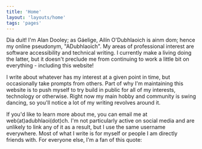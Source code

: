 ```yaml
---
title: 'Home'
layout: 'layouts/home'
tags: 'pages'
---
```


Dia duit! I'm Alan Dooley; as Gáelige, Ailín O'Dubhlaoich is ainm dom; hence my online pseudonym, "ADubhlaoich". My areas of professional interest are software accessibility and technical writing. I currently make a living doing the latter, but it doesn't preclude me from continuing to work a little bit on everything - including this website!

I write about whatever has my interest at a given point in time, but occasionally take prompts from others. Part of why I'm maintaining this website is to push myself to try build in public for all of my interests, technology or otherwise. Right now my main hobby and community is swing dancing, so you'll notice a lot of my writing revolves around it.

If you'd like to learn more about me, you can email me at web(at)adubhlaoi(dot)ch. I'm not particularly active on social media and are unlikely to link any of it as a result, but I use the same username everywhere. Most of what I write is for myself or people I am directly friends with. For everyone else, I'm a fan of this quote:
